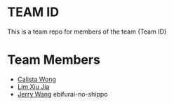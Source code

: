 # TEAM ID
This is a team repo for members of the team {Team ID}

# Team Members
* [Calista Wong](members/calistaWong.md)
* [Lim Xiu Jia](members/xiujiaLim.md)
* [Jerry Wang](/members/JerryWang.md)
ebifurai-no-shippo
